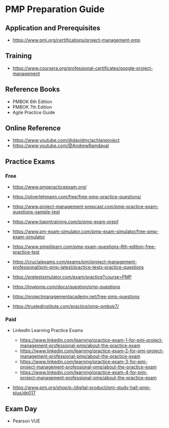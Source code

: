 # PMP Preparation Guide

## Application and Prerequisites
- https://www.pmi.org/certifications/project-management-pmp

## Training
- https://www.coursera.org/professional-certificates/google-project-management

## Reference Books
- PMBOK 6th Edition
- PMBOK 7th Edition
- Agile Practice Guide

## Online Reference
- https://www.youtube.com/@davidmclachlanproject
- https://www.youtube.com/@AndrewRamdayal

## Practice Exams
### Free
- https://www.pmppracticeexam.org/
- https://oliverlehmann.com/free/free-pmp-practice-questions/
- https://www.project-management-prepcast.com/pmp-practice-exam-questions-sample-test
- https://www.tiapmtraining.com/p/pmp-exam-prep1
- https://www.pm-exam-simulator.com/pmp-exam-simulator/free-pmp-exam-simulator

- https://www.simplilearn.com/pmp-exam-questions-6th-edition-free-practice-test
- https://crucialexams.com/exams/pmi/project-management-professional/pmi-pmp-latest/practice-tests-practice-questions
- https://pretestsimulator.com/exam/practice?course=PMP
- https://lovepmp.com/docs/question/pmp-questions
- https://projectmanagementacademy.net/free-pmp-questions
- https://trustedinstitute.com/practice/pmp-pmbok7/

### Paid
- LinkedIn Learning Practice Exams 
  - https://www.linkedin.com/learning/practice-exam-1-for-pmi-project-management-professional-pmp/about-the-practice-exam
  - https://www.linkedin.com/learning/practice-exam-2-for-pmi-project-management-professional-pmp/about-the-practice-exam
  - https://www.linkedin.com/learning/practice-exam-3-for-pmi-project-management-professional-pmp/about-the-practice-exam
  - https://www.linkedin.com/learning/practice-exam-4-for-pmi-project-management-professional-pmp/about-the-practice-exam

- https://www.pmi.org/shop/p-/digital-product/pmi-study-hall-pmp-plus/dp017

## Exam Day
- Pearson VUE
